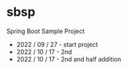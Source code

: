 # sbsp
Spring Boot Sample Project
- 2022 / 09 / 27 - start project
- 2022 / 10 / 17 - 2nd 
- 2022 / 10 / 17 - 2nd and half addition
